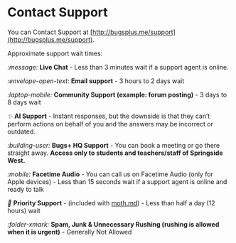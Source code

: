 # Contact Support

You can Contact Support at [http://bugsplus.me/support](http://bugsplus.me/support).

Approximate support wait times:

<i class="fa-message">:message:</i> **Live Chat** - Less than 3 minutes wait if a support agent is online.

<i class="fa-envelope-open-text">:envelope-open-text:</i> **Email support** - 3 hours to 2 days wait

<i class="fa-laptop-mobile">:laptop-mobile:</i> **Community Support (example: forum posting)** - 3 days to 8 days wait

<i class="fa-sparkles">:sparkles:</i> **AI Support** - Instant responses, but the downside is that they can’t perform actions on behalf of you and the answers may be incorrect or outdated.

<i class="fa-building-user">:building-user:</i> **Bugs+ HQ Support** - You can book a meeting or go there straight away. **Access only to students and teachers/staff of Springside West.**

<i class="fa-mobile">:mobile:</i> **Facetime Audio** - You can call us on Facetime Audio (only for Apple devices) - Less than 15 seconds wait if a support agent is online and ready to talk

<i class="fa-crown">:crown:</i> **Priority Support** - (included with [moth.md](../gameplay/moth.md "mention")) - Less than half a day (12 hours) wait

<i class="fa-folder-xmark">:folder-xmark:</i> **Spam, Junk & Unnecessary Rushing (rushing is allowed when it is urgent)** - Generally Not Allowed
